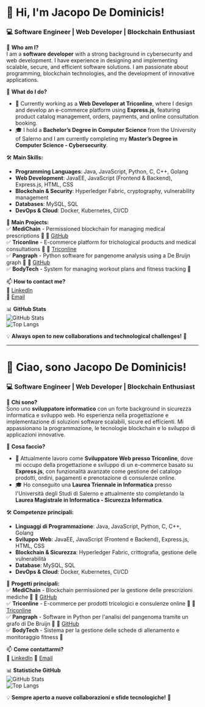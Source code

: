 # 👋 Hi, I'm **Jacopo De Dominicis**!  
### 💻 Software Engineer | Web Developer | Blockchain Enthusiast

🚀 **Who am I?**  
I am a **software developer** with a strong background in cybersecurity and web development. I have experience in designing and implementing scalable, secure, and efficient software solutions. I am passionate about programming, blockchain technologies, and the development of innovative applications.

🎯 **What do I do?**  
- 💼 Currently working as a **Web Developer at Triconline**, where I design and develop an e-commerce platform using **Express.js**, featuring product catalog management, orders, payments, and online consultation booking.  
- 🎓 I hold a **Bachelor’s Degree in Computer Science** from the University of Salerno and I am currently completing my **Master’s Degree in Computer Science - Cybersecurity**.  

🛠 **Main Skills:**  
- **Programming Languages**: Java, JavaScript, Python, C, C++, Golang  
- **Web Development**: JavaEE, JavaScript (Frontend & Backend), Express.js, HTML, CSS  
- **Blockchain & Security**: Hyperledger Fabric, cryptography, vulnerability management  
- **Databases**: MySQL, SQL  
- **DevOps & Cloud**: Docker, Kubernetes, CI/CD  

📌 **Main Projects:**  
✅ **MediChain** - Permissioned blockchain for managing medical prescriptions 📜 🔗 [GitHub](https://github.com/Jacopodd/Medichain)  
✅ **Triconline** - E-commerce platform for trichological products and medical consultations 🛒 🔗 [Triconline](http://www.triconline.com)  
✅ **Pangraph** - Python software for pangenome analysis using a De Bruijn graph 🧬 🔗 [GitHub](https://github.com/Jacopodd/Pangraph)  
✅ **BodyTech** - System for managing workout plans and fitness tracking 💪  

📫 **How to contact me?**  
🔗 [LinkedIn](https://linkedin.com/in/jacopo-de-dominicis-b17ba5239)   
📧 [Email](mailto:jacopodedominicisdeveloper@gmail.com)  

📊 **GitHub Stats**  
![GitHub Stats](https://github-readme-stats.vercel.app/api?username=Jacopodd&show_icons=true&theme=github_dark&count_private=true)  
![Top Langs](https://github-readme-stats.vercel.app/api/top-langs/?username=Jacopodd&layout=compact&theme=github_dark)  

💡 **Always open to new collaborations and technological challenges!** 🚀  




----------------------------------------------------------------------------------------------------------------------------------------------------------



# 👋 Ciao, sono **Jacopo De Dominicis**!  
### 💻 Software Engineer | Web Developer | Blockchain Enthusiast

🚀 **Chi sono?**  
Sono uno **sviluppatore informatico** con un forte background in sicurezza informatica e sviluppo web. Ho esperienza nella progettazione e implementazione di soluzioni software scalabili, sicure ed efficienti. Mi appassionano la programmazione, le tecnologie blockchain e lo sviluppo di applicazioni innovative.

🎯 **Cosa faccio?**  
- 💼 Attualmente lavoro come **Sviluppatore Web presso Triconline**, dove mi occupo della progettazione e sviluppo di un e-commerce basato su **Express.js**, con funzionalità avanzate come gestione del catalogo prodotti, ordini, pagamenti e prenotazione di consulenze online.  
- 🎓 Ho conseguito una **Laurea Triennale in Informatica** presso l'Università degli Studi di Salerno e attualmente sto completando la **Laurea Magistrale in Informatica - Sicurezza Informatica**.  

🛠 **Competenze principali:**  
- **Linguaggi di Programmazione**: Java, JavaScript, Python, C, C++, Golang  
- **Sviluppo Web**: JavaEE, JavaScript (Frontend e Backend), Express.js, HTML, CSS  
- **Blockchain & Sicurezza**: Hyperledger Fabric, crittografia, gestione delle vulnerabilità  
- **Database**: MySQL, SQL  
- **DevOps & Cloud**: Docker, Kubernetes, CI/CD  

📌 **Progetti principali:**  
✅ **MediChain** - Blockchain permissioned per la gestione delle prescrizioni mediche 📜 🔗 [GitHub](https://github.com/Jacopodd/Medichain)  
✅ **Triconline** - E-commerce per prodotti tricologici e consulenze online 🛒 🔗 [Triconline](http://www.triconline.com)  
✅ **Pangraph** - Software in Python per l'analisi del pangenoma tramite un grafo di De Bruijn 🧬 🔗 [GitHub](https://github.com/Jacopodd/Pangraph)  
✅ **BodyTech** - Sistema per la gestione delle schede di allenamento e monitoraggio fitness 💪  

📫 **Come contattarmi?**  
🔗 [LinkedIn](https://linkedin.com/in/jacopo-de-dominicis-b17ba5239/)
📧 [Email](mailto:jacopodedominicisdeveloper@gmail.com)  

📊 **Statistiche GitHub**  
![GitHub Stats](https://github-readme-stats.vercel.app/api?username=Jacopodd&show_icons=true&theme=github_dark&count_private=true)  
![Top Langs](https://github-readme-stats.vercel.app/api/top-langs/?username=Jacopodd&layout=compact&theme=github_dark)  

💡 **Sempre aperto a nuove collaborazioni e sfide tecnologiche!** 🚀  
